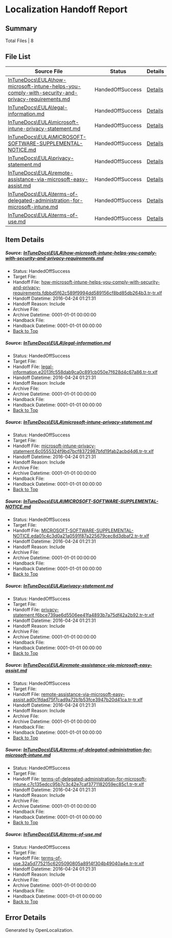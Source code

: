 # <a name='report-top'></a> Localization Handoff Report

## Summary
 Total Files | 8

## File List
 Source File | Status | Details 
 ----------- | ------ | ------- 
 [InTuneDocs\EULA\how-microsoft-intune-helps-you-comply-with-security-and-privacy-requirements.md](https://github.com/Microsoft/IntuneDocs-pr/blob/2bc4a19b8acbf5022cd6f88d096d12c04a62d19e/InTuneDocs/EULA/how-microsoft-intune-helps-you-comply-with-security-and-privacy-requirements.md) | HandedOffSuccess | [Details](#e9fbe31b5a9d2fc1f573bfddce520634bbee303f482)
 [InTuneDocs\EULA\legal-information.md](https://github.com/Microsoft/IntuneDocs-pr/blob/2bc4a19b8acbf5022cd6f88d096d12c04a62d19e/InTuneDocs/EULA/legal-information.md) | HandedOffSuccess | [Details](#191d4d3e5a4608a5f3efe02ca40809e1d598af96483)
 [InTuneDocs\EULA\microsoft-intune-privacy-statement.md](https://github.com/Microsoft/IntuneDocs-pr/blob/2bc4a19b8acbf5022cd6f88d096d12c04a62d19e/InTuneDocs/EULA/microsoft-intune-privacy-statement.md) | HandedOffSuccess | [Details](#865c88187ac25087e2cfa3203af58116968943fe487)
 [InTuneDocs\EULA\MICROSOFT-SOFTWARE-SUPPLEMENTAL-NOTICE.md](https://github.com/Microsoft/IntuneDocs-pr/blob/2bc4a19b8acbf5022cd6f88d096d12c04a62d19e/InTuneDocs/EULA/MICROSOFT-SOFTWARE-SUPPLEMENTAL-NOTICE.md) | HandedOffSuccess | [Details](#8539425eacced1e09d64b582b41c7fce26e683ac488)
 [InTuneDocs\EULA\privacy-statement.md](https://github.com/Microsoft/IntuneDocs-pr/blob/2bc4a19b8acbf5022cd6f88d096d12c04a62d19e/InTuneDocs/EULA/privacy-statement.md) | HandedOffSuccess | [Details](#7f4bbf13f71b0a316740421bed806595fd7b8808489)
 [InTuneDocs\EULA\remote-assistance-via-microsoft-easy-assist.md](https://github.com/Microsoft/IntuneDocs-pr/blob/2bc4a19b8acbf5022cd6f88d096d12c04a62d19e/InTuneDocs/EULA/remote-assistance-via-microsoft-easy-assist.md) | HandedOffSuccess | [Details](#232a2468ec697a5880e70ea175bb1c251626e0ec490)
 [InTuneDocs\EULA\terms-of-delegated-administration-for-microsoft-intune.md](https://github.com/Microsoft/IntuneDocs-pr/blob/2bc4a19b8acbf5022cd6f88d096d12c04a62d19e/InTuneDocs/EULA/terms-of-delegated-administration-for-microsoft-intune.md) | HandedOffSuccess | [Details](#cf232a785700879a5d881c3c22ac8533d7cb842d492)
 [InTuneDocs\EULA\terms-of-use.md](https://github.com/Microsoft/IntuneDocs-pr/blob/2bc4a19b8acbf5022cd6f88d096d12c04a62d19e/InTuneDocs/EULA/terms-of-use.md) | HandedOffSuccess | [Details](#28d2b3044fb20325f8a4e0fdf7f33a8eac24850a493)

## Item Details
##### <a name='e9fbe31b5a9d2fc1f573bfddce520634bbee303f482'></a> Source: [InTuneDocs\EULA\how-microsoft-intune-helps-you-comply-with-security-and-privacy-requirements.md](https://github.com/Microsoft/IntuneDocs-pr/blob/2bc4a19b8acbf5022cd6f88d096d12c04a62d19e/InTuneDocs/EULA/how-microsoft-intune-helps-you-comply-with-security-and-privacy-requirements.md)
* Status: HandedOffSuccess
* Target File: 
* Handoff File: [how-microsoft-intune-helps-you-comply-with-security-and-privacy-requirements.fdbbd5f62c589f9994dd589156cf8bd85db264b3.tr-tr.xlf](https://github.com/Microsoft/EM.handoff/blob/9d0378cbc9f2b779731ddeb0c8f7eed379057083/ol-handoff/Microsoft/IntuneDocs-pr.tr-tr/master/how-microsoft-intune-helps-you-comply-with-security-and-privacy-requirements.fdbbd5f62c589f9994dd589156cf8bd85db264b3.tr-tr.xlf)
* Handoff Datetime: 2016-04-24 01:21:31
* Handoff Reason: Include
* Archive File: 
* Archive Datetime: 0001-01-01 00:00:00
* Handback File: 
* Handback Datetime: 0001-01-01 00:00:00
* [Back to Top](#report-top)

##### <a name='191d4d3e5a4608a5f3efe02ca40809e1d598af96483'></a> Source: [InTuneDocs\EULA\legal-information.md](https://github.com/Microsoft/IntuneDocs-pr/blob/2bc4a19b8acbf5022cd6f88d096d12c04a62d19e/InTuneDocs/EULA/legal-information.md)
* Status: HandedOffSuccess
* Target File: 
* Handoff File: [legal-information.e2013fc558dab9ca0c891cb050e7f628d4c67a86.tr-tr.xlf](https://github.com/Microsoft/EM.handoff/blob/9d0378cbc9f2b779731ddeb0c8f7eed379057083/ol-handoff/Microsoft/IntuneDocs-pr.tr-tr/master/legal-information.e2013fc558dab9ca0c891cb050e7f628d4c67a86.tr-tr.xlf)
* Handoff Datetime: 2016-04-24 01:21:31
* Handoff Reason: Include
* Archive File: 
* Archive Datetime: 0001-01-01 00:00:00
* Handback File: 
* Handback Datetime: 0001-01-01 00:00:00
* [Back to Top](#report-top)

##### <a name='865c88187ac25087e2cfa3203af58116968943fe487'></a> Source: [InTuneDocs\EULA\microsoft-intune-privacy-statement.md](https://github.com/Microsoft/IntuneDocs-pr/blob/2bc4a19b8acbf5022cd6f88d096d12c04a62d19e/InTuneDocs/EULA/microsoft-intune-privacy-statement.md)
* Status: HandedOffSuccess
* Target File: 
* Handoff File: [microsoft-intune-privacy-statement.6c0555324f9bd7bcf8372987bfd19fab2acbd4d6.tr-tr.xlf](https://github.com/Microsoft/EM.handoff/blob/9d0378cbc9f2b779731ddeb0c8f7eed379057083/ol-handoff/Microsoft/IntuneDocs-pr.tr-tr/master/microsoft-intune-privacy-statement.6c0555324f9bd7bcf8372987bfd19fab2acbd4d6.tr-tr.xlf)
* Handoff Datetime: 2016-04-24 01:21:31
* Handoff Reason: Include
* Archive File: 
* Archive Datetime: 0001-01-01 00:00:00
* Handback File: 
* Handback Datetime: 0001-01-01 00:00:00
* [Back to Top](#report-top)

##### <a name='8539425eacced1e09d64b582b41c7fce26e683ac488'></a> Source: [InTuneDocs\EULA\MICROSOFT-SOFTWARE-SUPPLEMENTAL-NOTICE.md](https://github.com/Microsoft/IntuneDocs-pr/blob/2bc4a19b8acbf5022cd6f88d096d12c04a62d19e/InTuneDocs/EULA/MICROSOFT-SOFTWARE-SUPPLEMENTAL-NOTICE.md)
* Status: HandedOffSuccess
* Target File: 
* Handoff File: [MICROSOFT-SOFTWARE-SUPPLEMENTAL-NOTICE.eda01c4c3d0a21a0591f87a225679cec8d3dbaf2.tr-tr.xlf](https://github.com/Microsoft/EM.handoff/blob/9d0378cbc9f2b779731ddeb0c8f7eed379057083/ol-handoff/Microsoft/IntuneDocs-pr.tr-tr/master/MICROSOFT-SOFTWARE-SUPPLEMENTAL-NOTICE.eda01c4c3d0a21a0591f87a225679cec8d3dbaf2.tr-tr.xlf)
* Handoff Datetime: 2016-04-24 01:21:31
* Handoff Reason: Include
* Archive File: 
* Archive Datetime: 0001-01-01 00:00:00
* Handback File: 
* Handback Datetime: 0001-01-01 00:00:00
* [Back to Top](#report-top)

##### <a name='7f4bbf13f71b0a316740421bed806595fd7b8808489'></a> Source: [InTuneDocs\EULA\privacy-statement.md](https://github.com/Microsoft/IntuneDocs-pr/blob/2bc4a19b8acbf5022cd6f88d096d12c04a62d19e/InTuneDocs/EULA/privacy-statement.md)
* Status: HandedOffSuccess
* Target File: 
* Handoff File: [privacy-statement.f6bce739ae6d5506ee41fa4893b7a75df42a2b92.tr-tr.xlf](https://github.com/Microsoft/EM.handoff/blob/9d0378cbc9f2b779731ddeb0c8f7eed379057083/ol-handoff/Microsoft/IntuneDocs-pr.tr-tr/master/privacy-statement.f6bce739ae6d5506ee41fa4893b7a75df42a2b92.tr-tr.xlf)
* Handoff Datetime: 2016-04-24 01:21:31
* Handoff Reason: Include
* Archive File: 
* Archive Datetime: 0001-01-01 00:00:00
* Handback File: 
* Handback Datetime: 0001-01-01 00:00:00
* [Back to Top](#report-top)

##### <a name='232a2468ec697a5880e70ea175bb1c251626e0ec490'></a> Source: [InTuneDocs\EULA\remote-assistance-via-microsoft-easy-assist.md](https://github.com/Microsoft/IntuneDocs-pr/blob/2bc4a19b8acbf5022cd6f88d096d12c04a62d19e/InTuneDocs/EULA/remote-assistance-via-microsoft-easy-assist.md)
* Status: HandedOffSuccess
* Target File: 
* Handoff File: [remote-assistance-via-microsoft-easy-assist.ad0c1fdad75f7cad9a72b1b53fce3947b20d41ca.tr-tr.xlf](https://github.com/Microsoft/EM.handoff/blob/9d0378cbc9f2b779731ddeb0c8f7eed379057083/ol-handoff/Microsoft/IntuneDocs-pr.tr-tr/master/remote-assistance-via-microsoft-easy-assist.ad0c1fdad75f7cad9a72b1b53fce3947b20d41ca.tr-tr.xlf)
* Handoff Datetime: 2016-04-24 01:21:31
* Handoff Reason: Include
* Archive File: 
* Archive Datetime: 0001-01-01 00:00:00
* Handback File: 
* Handback Datetime: 0001-01-01 00:00:00
* [Back to Top](#report-top)

##### <a name='cf232a785700879a5d881c3c22ac8533d7cb842d492'></a> Source: [InTuneDocs\EULA\terms-of-delegated-administration-for-microsoft-intune.md](https://github.com/Microsoft/IntuneDocs-pr/blob/2bc4a19b8acbf5022cd6f88d096d12c04a62d19e/InTuneDocs/EULA/terms-of-delegated-administration-for-microsoft-intune.md)
* Status: HandedOffSuccess
* Target File: 
* Handoff File: [terms-of-delegated-administration-for-microsoft-intune.c7c135edcc95b7c3c42e7caf3771182059ec85c1.tr-tr.xlf](https://github.com/Microsoft/EM.handoff/blob/9d0378cbc9f2b779731ddeb0c8f7eed379057083/ol-handoff/Microsoft/IntuneDocs-pr.tr-tr/master/terms-of-delegated-administration-for-microsoft-intune.c7c135edcc95b7c3c42e7caf3771182059ec85c1.tr-tr.xlf)
* Handoff Datetime: 2016-04-24 01:21:31
* Handoff Reason: Include
* Archive File: 
* Archive Datetime: 0001-01-01 00:00:00
* Handback File: 
* Handback Datetime: 0001-01-01 00:00:00
* [Back to Top](#report-top)

##### <a name='28d2b3044fb20325f8a4e0fdf7f33a8eac24850a493'></a> Source: [InTuneDocs\EULA\terms-of-use.md](https://github.com/Microsoft/IntuneDocs-pr/blob/2bc4a19b8acbf5022cd6f88d096d12c04a62d19e/InTuneDocs/EULA/terms-of-use.md)
* Status: HandedOffSuccess
* Target File: 
* Handoff File: [terms-of-use.32a5d775215c6205090805a8914f304b49040a4e.tr-tr.xlf](https://github.com/Microsoft/EM.handoff/blob/9d0378cbc9f2b779731ddeb0c8f7eed379057083/ol-handoff/Microsoft/IntuneDocs-pr.tr-tr/master/terms-of-use.32a5d775215c6205090805a8914f304b49040a4e.tr-tr.xlf)
* Handoff Datetime: 2016-04-24 01:21:31
* Handoff Reason: Include
* Archive File: 
* Archive Datetime: 0001-01-01 00:00:00
* Handback File: 
* Handback Datetime: 0001-01-01 00:00:00
* [Back to Top](#report-top)


## Error Details

Generated by OpenLocalization.
